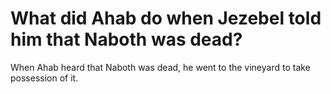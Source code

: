 # What did Ahab do when Jezebel told him that Naboth was dead?

When Ahab heard that Naboth was dead, he went to the vineyard to take possession of it.
